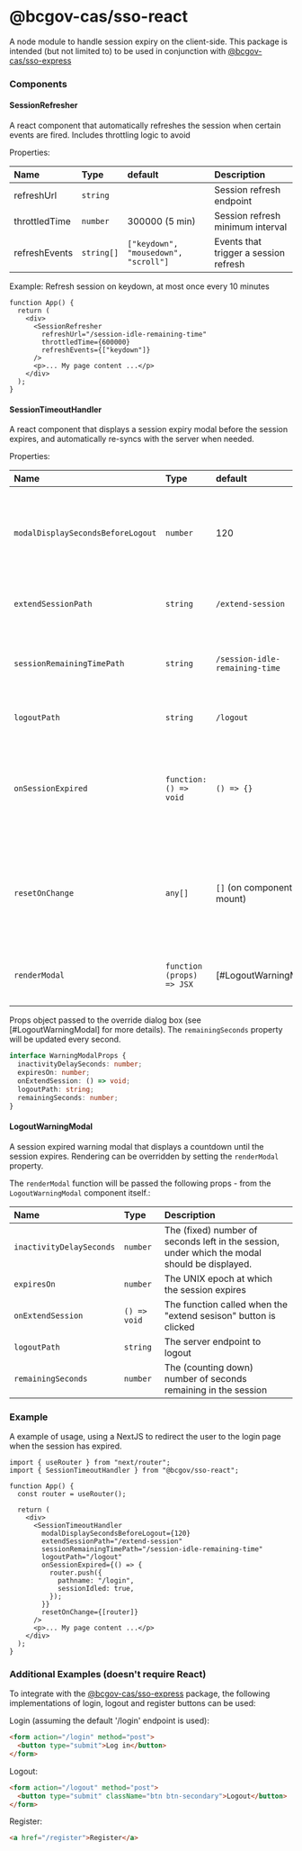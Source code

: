 # @bcgov-cas/sso-react

A node module to handle session expiry on the client-side.
This package is intended (but not limited to) to be used in conjunction with [@bcgov-cas/sso-express](https://www.npmjs.com/package/@bcgov-cas/sso-express)

### Components

#### SessionRefresher

A react component that automatically refreshes the session when certain events are fired. Includes throttling logic to avoid

Properties:

| Name          | Type       | default                              | Description                           |
| :------------ | :--------- | :----------------------------------- | :------------------------------------ |
| refreshUrl    | `string`   |                                      | Session refresh endpoint              |
| throttledTime | `number`   | 300000 (5 min)                       | Session refresh minimum interval      |
| refreshEvents | `string[]` | `["keydown", "mousedown", "scroll"]` | Events that trigger a session refresh |

Example: Refresh session on keydown, at most once every 10 minutes

```tsx
function App() {
  return (
    <div>
      <SessionRefresher
        refreshUrl="/session-idle-remaining-time"
        throttledTime={600000}
        refreshEvents={["keydown"]}
      />
      <p>... My page content ...</p>
    </div>
  );
}
```

#### SessionTimeoutHandler

A react component that displays a session expiry modal before the session expires, and automatically re-syncs with the server when needed.

Properties:

| Name                              | Type                      | default                        | Description                                                                         |
| :-------------------------------- | :------------------------ | :----------------------------- | :---------------------------------------------------------------------------------- |
| `modalDisplaySecondsBeforeLogout` | `number`                  | 120                            | How many seconds before session expires should the modal be displayed.              |
| `extendSessionPath`               | `string`                  | `/extend-session`              | The server endpoint to extend the session.                                          |
| `sessionRemainingTimePath`        | `string`                  | `/session-idle-remaining-time` | The server endpoint to query for session remaining time.                            |
| `logoutPath`                      | `string`                  | `/logout`                      | The server endpoint to logout.                                                      |
| `onSessionExpired`                | `function: () => void`    | `() => {}`                     | The function to call once the session has expired (e.g. a redirect to a login page) |
| `resetOnChange`                   | `any[]`                   | `[]` (on component mount)      | Optional array of items to watch, to trigger refetch of the session remaining time. |
| `renderModal`                     | `function (props) => JSX` | [#LogoutWarningModal]          | An override function for the default modal dialog box.                              |

Props object passed to the override dialog box (see [#LogoutWarningModal] for more details).
The `remainingSeconds` property will be updated every second.

```typescript
interface WarningModalProps {
  inactivityDelaySeconds: number;
  expiresOn: number;
  onExtendSession: () => void;
  logoutPath: string;
  remainingSeconds: number;
}
```

#### LogoutWarningModal

A session expired warning modal that displays a countdown until the session expires.
Rendering can be overridden by setting the `renderModal` property.

The `renderModal` function will be passed the following props - from the `LogoutWarningModal` component itself.:

| Name                     | Type         | Description                                                                                   |
| :----------------------- | :----------- | :-------------------------------------------------------------------------------------------- |
| `inactivityDelaySeconds` | `number`     | The (fixed) number of seconds left in the session, under which the modal should be displayed. |
| `expiresOn`              | `number`     | The UNIX epoch at which the session expires                                                   |
| `onExtendSession`        | `() => void` | The function called when the "extend sesison" button is clicked                               |
| `logoutPath`             | `string`     | The server endpoint to logout                                                                 |
| `remainingSeconds`       | `number`     | The (counting down) number of seconds remaining in the session                                |

### Example

A example of usage, using a NextJS to redirect the user to the login page when the session has expired.

```tsx
import { useRouter } from "next/router";
import { SessionTimeoutHandler } from "@bcgov/sso-react";

function App() {
  const router = useRouter();

  return (
    <div>
      <SessionTimeoutHandler
        modalDisplaySecondsBeforeLogout={120}
        extendSessionPath="/extend-session"
        sessionRemainingTimePath="/session-idle-remaining-time"
        logoutPath="/logout"
        onSessionExpired={() => {
          router.push({
            pathname: "/login",
            sessionIdled: true,
          });
        }}
        resetOnChange={[router]}
      />
      <p>... My page content ...</p>
    </div>
  );
}
```

### Additional Examples (doesn't require React)

To integrate with the [@bcgov-cas/sso-express](https://www.npmjs.com/package/@bcgov-cas/sso-express) package, the following implementations of login, logout and register buttons can be used:

Login (assuming the default '/login' endpoint is used):

```html
<form action="/login" method="post">
  <button type="submit">Log in</button>
</form>
```

Logout:

```html
<form action="/logout" method="post">
  <button type="submit" className="btn btn-secondary">Logout</button>
</form>
```

Register:

```html
<a href="/register">Register</a>
```
